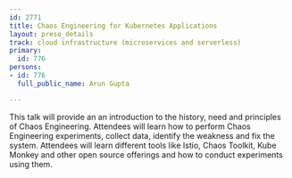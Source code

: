 ```yaml
---
id: 2771
title: Chaos Engineering for Kubernetes Applications
layout: preso_details
track: cloud infrastructure (microservices and serverless)
primary:
  id: 776
persons:
- id: 776
  full_public_name: Arun Gupta

---
```

This talk will provide an an introduction to the history, need and principles of Chaos Engineering. Attendees will learn how to perform Chaos Engineering experiments, collect data, identify the weakness and fix the system. Attendees will learn different tools like Istio, Chaos Toolkit, Kube Monkey and other open source offerings and how to conduct experiments using them.